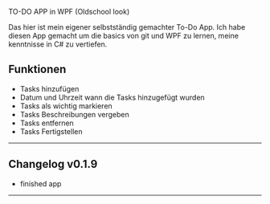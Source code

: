 TO-DO APP in WPF (Oldschool look)

Das hier ist mein eigener selbstständig gemachter To-Do App. Ich habe diesen App gemacht um die basics von git und WPF zu lernen, meine kenntnisse in C# zu vertiefen.

Funktionen
--------------------------------------------------------------------------

- Tasks hinzufügen
- Datum und Uhrzeit wann die Tasks hinzugefügt wurden
- Tasks als wichtig markieren
- Tasks Beschreibungen vergeben
- Tasks entfernen
- Tasks Fertigstellen

--------------------------------------------------------------------------

Changelog v0.1.9
--------------------------------------------------------------------------

- finished app

__________________________________________________________________________
